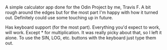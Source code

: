 A simple calculator app done for the Odin Project by me, Travis F.
A bit rough around the edges but for the most part I'm happy with how it turned out.
Definitely could use some touching up in future.


Has keyboard support (for the most part). Everything you'd expect to work, will work.
Except * for multiplication. It was really picky about that, so I left it alone.
To use the SIN, LOG, etc. buttons with the keyboard just type them out.